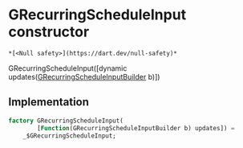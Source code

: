 


# GRecurringScheduleInput constructor




    *[<Null safety>](https://dart.dev/null-safety)*



GRecurringScheduleInput([dynamic updates([GRecurringScheduleInputBuilder](../../third_party_yonomi_graphql_schema_schema.docs.schema.gql/GRecurringScheduleInputBuilder-class.md) b)])





## Implementation

```dart
factory GRecurringScheduleInput(
        [Function(GRecurringScheduleInputBuilder b) updates]) =
    _$GRecurringScheduleInput;
```







